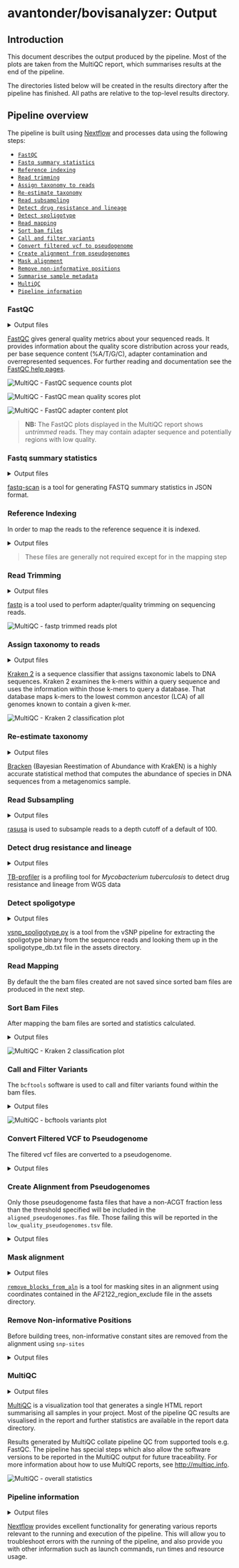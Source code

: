 # avantonder/bovisanalyzer: Output

## Introduction

This document describes the output produced by the pipeline. Most of the plots are taken from the MultiQC report, which summarises results at the end of the pipeline.

The directories listed below will be created in the results directory after the pipeline has finished. All paths are relative to the top-level results directory.

## Pipeline overview

The pipeline is built using [Nextflow](https://www.nextflow.io/) and processes data using the following steps:

- [`FastQC`](#fastqc)
- [`Fastq summary statistics`](#fastq-summary-statistics)
- [`Reference indexing`](#reference-indexing)
- [`Read trimming`](#read-trimming)
- [`Assign taxonomy to reads`](#assign-taxonomy-to-reads)
- [`Re-estimate taxonomy`](#re-estimate-taxonomy)
- [`Read subsampling`](#read-subsampling)
- [`Detect drug resistance and lineage`](#detect-drug-resistance-and-lineage)
- [`Detect spoligotype`](#detect-spoligotype)
- [`Read mapping`](#read-mapping)
- [`Sort bam files`](#sort-bam-files)
- [`Call and filter variants`](#call-and-filter-variants)
- [`Convert filtered vcf to pseudogenome`](#convert-filtered-vcf-to-pseudogenome)
- [`Create alignment from pseudogenomes`](#create-alignment-from-pseudogenomes)
- [`Mask alignment`](#mask-alignment)
- [`Remove non-informative positions`](#remove-non-informative-positions)
- [`Summarise sample metadata`](#summarise-sample-metadata)
- [`MultiQC`](#multiqc) 
- [`Pipeline information`](#pipeline-information)

### FastQC

<details markdown="1">
<summary>Output files</summary>

- `fastqc/`
  - `*_fastqc.html`: FastQC report containing quality metrics.
  - `*_fastqc.zip`: Zip archive containing the FastQC report, tab-delimited data file and plot images.

</details>

[FastQC](http://www.bioinformatics.babraham.ac.uk/projects/fastqc/) gives general quality metrics about your sequenced reads. It provides information about the quality score distribution across your reads, per base sequence content (%A/T/G/C), adapter contamination and overrepresented sequences. For further reading and documentation see the [FastQC help pages](http://www.bioinformatics.babraham.ac.uk/projects/fastqc/Help/).

![MultiQC - FastQC sequence counts plot](images/mqc_fastqc_counts.png)

![MultiQC - FastQC mean quality scores plot](images/mqc_fastqc_quality.png)

![MultiQC - FastQC adapter content plot](images/mqc_fastqc_adapter.png)

> **NB:** The FastQC plots displayed in the MultiQC report shows _untrimmed_ reads. They may contain adapter sequence and potentially regions with low quality.

### Fastq summary statistics

<details markdown="1">
<summary>Output files</summary>

- `fastqscan/`
  - `*.json`: JSON formatted file of summary statistics.

</details>

[fastq-scan](https://github.com/rpetit3/fastq-scan) is a tool for generating FASTQ summary statistics in JSON format.

### Reference Indexing

In order to map the reads to the reference sequence it is indexed.

<details markdown="1">
<summary>Output files</summary>

* `bwa/index.`
    * `*.amb`
    * `*.ann`
    * `*.bwt`
    * `*.pac`
    * `*.sa`

</details>

> These files are generally not required except for in the mapping step

### Read Trimming

<details markdown="1">
<summary>Output files</summary>

* `fastp/`
    * `*.html` html reports of the trimming process that can be opened in any modern web browser. See [here](http://opengene.org/fastp/fastp.html) for an example
    * `*.json` trimming report metrics in JSON computer readable formats. See [here](http://opengene.org/fastp/fastp.json) for an example

</details>

[fastp](https://github.com/OpenGene/fastp) is a tool used to perform adapter/quality trimming on sequencing reads.

![MultiQC - fastp trimmed reads plot](images/multiqc_fastp.png)

### Assign taxonomy to reads

<details markdown="1">
<summary>Output files</summary>

* `kraken2/`
    * `*.kraken2.report.txt`: Kraken 2 taxonomic report. See [here](https://ccb.jhu.edu/software/kraken2/index.shtml?t=manual#sample-report-output-format) for a detailed description of the format.

</details>

[Kraken 2](https://ccb.jhu.edu/software/kraken2/index.shtml?t=manual) is a sequence classifier that assigns taxonomic labels to DNA sequences. Kraken 2 examines the k-mers within a query sequence and uses the information within those k-mers to query a database. That database maps k-mers to the lowest common ancestor (LCA) of all genomes known to contain a given k-mer.

![MultiQC - Kraken 2 classification plot](images/mqc_kraken2_plot.png)

### Re-estimate taxonomy

<details markdown="1">
<summary>Output files</summary>

* `bracken/`
    * `*_S.tsv`: Bracken TSV output report of the re-estimated abundances. See [here](https://ccb.jhu.edu/software/bracken/index.shtml?t=manual) for a detailed description of the format.

</details>

[Bracken](https://ccb.jhu.edu/software/bracken/) (Bayesian Reestimation of Abundance with KrakEN) is a highly accurate statistical method that computes the abundance of species in DNA sequences from a metagenomics sample.

### Read Subsampling

<details markdown="1">
<summary>Output files</summary>

* `rasusa/`
    * `*.fastq.gz` subsampled fastq files

</details>

[rasusa](https://github.com/mbhall88/rasusa) is used to subsample reads to a depth cutoff of a default of 100.

### Detect drug resistance and lineage

<details markdown="1">
<summary>Output files</summary>

* `tbprofiler/results/`
    * `*.csv` CSV formated result file of resistance and strain type
    * `*.txt` JSON formated result file of resistance and strain type
    * `*.json` Text file of resistance and strain type
* `tbprofiler/`
    * `tbprofiler.variants.txt` Text file of variants for all samples
    * `tbprofiler.txt` Text file of lineage and variants for all samples
    * `tbprofiler.lineage.itol.txt` Text file in iTOL format of lineage for all samples
    * `tbprofiler.json` Json file of lineage and variants for all samples
    * `tbprofiler.dr.itol.txt` Text file in iTOL format of drug resistance profile for all samples
    * `tbprofiler.dr.indiv.itol.txt` Text file in iTOL format of individual drug resistance profiles for all samples

</details>

[TB-profiler](https://github.com/jodyphelan/TBProfiler) is a profiling tool for *Mycobacterium tuberculosis* to detect drug resistance and lineage from WGS data

### Detect spoligotype

<details markdown="1">
<summary>Output files</summary>

* `spoligotype/`
    * `*.txt` Text file containing binary, octal and SB number
    * `Spoligotype_summary.tsv` Summary of spoligotypes for all samples

</details>

[vsnp_spoligotype.py](https://github.com/USDA-VS/vSNP) is a tool from the vSNP pipeline for extracting the spoligotype binary from the sequence reads and looking them up in the spoligotype_db.txt file in the assets directory.

### Read Mapping

By default the the bam files created are not saved since sorted bam files are produced in the next step.

### Sort Bam Files

After mapping the bam files are sorted and statistics calculated.

<details markdown="1">
<summary>Output files</summary>

* `samtools/`
    * `*.bam` sorted bam files
    * `*.bam.bai` bam file index
    * `*.bam.flagstat` bam file metrics
    * `*.bam.idxstats` bam file metrics
    * `*.bam.stats` bam file metrics

</details>

![MultiQC - Kraken 2 classification plot](images/multiqc_mapping_stats.png)

### Call and Filter Variants

The `bcftools` software is used to call and filter variants found within the bam files.

<details markdown="1">
<summary>Output files</summary>

* `variants/`
    * `*.vcf.gz` filtered vcf files containing variants

</details>

![MultiQC - bcftools variants plot](images/multiqc_variants_stats.png)

### Convert Filtered VCF to Pseudogenome

The filtered vcf files are converted to a pseudogenome.

<details markdown="1">
<summary>Output files</summary>

* `pseudogenomes/`
    * `*.fas` pseudogenome with a base at each position of the reference sequence

</details>

### Create Alignment from Pseudogenomes

Only those pseudogenome fasta files that have a non-ACGT fraction less than the threshold specified will be included in the `aligned_pseudogenomes.fas` file. Those failing this will be reported in the `low_quality_pseudogenomes.tsv` file.

<details markdown="1">
<summary>Output files</summary>

* `pseudogenomes/`
    * `masked_alignment.fas` alignment of all sample pseudogenomes and the reference sequence
    * `low_quality_pseudogenomes.tsv` a tab separated file of the samples that failed the non-ACGT base threshold

</details>

### Mask alignment

<details markdown="1">
<summary>Output files</summary>

* `pseudogenomes/`
    * `masked_alignment.fas` masked alignment of all sample pseudogenomes and the reference sequence

</details>

[`remove_blocks_from_aln`](https://github.com/sanger-pathogens/remove_blocks_from_aln) is a tool for masking sites in an alignment using coordinates contained in the AF2122_region_exclude file in the assets directory.

### Remove Non-informative Positions

Before building trees, non-informative constant sites are removed from the alignment using `snp-sites`

<details markdown="1">
<summary>Output files</summary>

* `snpsites/`
    * `constant.sites.txt` A file with the number of constant sites for each base
    * `filtered_alignment.fas` Alignment with only informative positions (those positions that have at least one alternative variant base)

</details>

### MultiQC

<details markdown="1">
<summary>Output files</summary>

- `multiqc/`
  - `multiqc_report.html`: a standalone HTML file that can be viewed in your web browser.
  - `multiqc_data/`: directory containing parsed statistics from the different tools used in the pipeline.
  - `multiqc_plots/`: directory containing static images from the report in various formats.

</details>

[MultiQC](http://multiqc.info) is a visualization tool that generates a single HTML report summarising all samples in your project. Most of the pipeline QC results are visualised in the report and further statistics are available in the report data directory.

Results generated by MultiQC collate pipeline QC from supported tools e.g. FastQC. The pipeline has special steps which also allow the software versions to be reported in the MultiQC output for future traceability. For more information about how to use MultiQC reports, see <http://multiqc.info>.

![MultiQC - overall statistics](images/multiqc_general_stats.png)

### Pipeline information

<details markdown="1">
<summary>Output files</summary>

- `pipeline_info/`
  - Reports generated by Nextflow: `execution_report.html`, `execution_timeline.html`, `execution_trace.txt` and `pipeline_dag.dot`/`pipeline_dag.svg`.
  - Reports generated by the pipeline: `pipeline_report.html`, `pipeline_report.txt` and `software_versions.yml`. The `pipeline_report*` files will only be present if the `--email` / `--email_on_fail` parameter's are used when running the pipeline.
  - Reformatted samplesheet files used as input to the pipeline: `samplesheet.valid.csv`.

</details>

[Nextflow](https://www.nextflow.io/docs/latest/tracing.html) provides excellent functionality for generating various reports relevant to the running and execution of the pipeline. This will allow you to troubleshoot errors with the running of the pipeline, and also provide you with other information such as launch commands, run times and resource usage.
